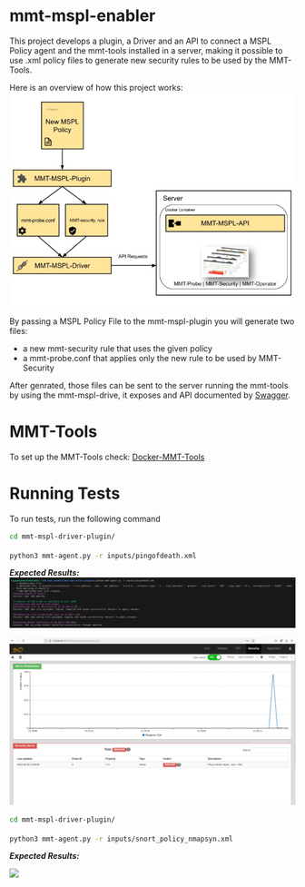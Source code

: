 # mmt-mspl-enabler

This project develops a plugin, a Driver and an API to connect a MSPL Policy agent and the mmt-tools installed in a server, making it possible to use .xml policy files to generate new security rules to be used by the MMT-Tools.

Here is an overview of how this project works:
<img src="imgs/Cerberus-MMT%20Doc.jpg"/>

By passing a MSPL Policy File to the mmt-mspl-plugin you will generate two files: 
* a new mmt-security rule that uses the given policy 
* a mmt-probe.conf that applies only the new rule to be used by MMT-Security

After genrated, those files can be sent to the server running the mmt-tools by using the mmt-mspl-drive, it exposes and API documented by [Swagger](https://swagger.io/).

# MMT-Tools

To set up the MMT-Tools check: [Docker-MMT-Tools](https://github.com/Montimage/mmt-mspl-enabler/tree/main/mmt-mspl-driver/Docker-MMT-Tools)

# Running Tests

To run tests, run the following command

```bash
cd mmt-mspl-driver-plugin/

python3 mmt-agent.py -r inputs/pingofdeath.xml

```
***Expected Results:***
<img src="imgs/pingofdeath_scr.png"/>

<img src="imgs/pingofdeath.jpeg"/>

```bash
cd mmt-mspl-driver-plugin/

python3 mmt-agent.py -r inputs/snort_policy_nmapsyn.xml

```
***Expected Results:***

<img src="imgs/scan_result.jpeg">
